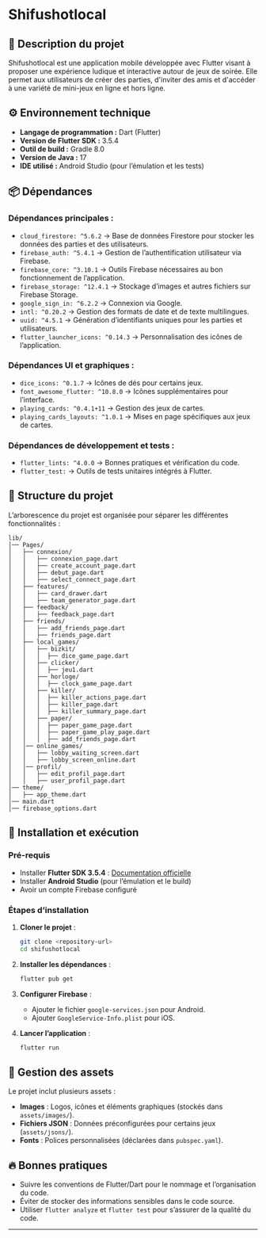 # **Shifushotlocal**

## 📌 **Description du projet**
Shifushotlocal est une application mobile développée avec Flutter visant à proposer une expérience ludique et interactive autour de jeux de soirée. Elle permet aux utilisateurs de créer des parties, d'inviter des amis et d'accéder à une variété de mini-jeux en ligne et hors ligne.

## ⚙ **Environnement technique**
- **Langage de programmation :** Dart (Flutter)
- **Version de Flutter SDK :** 3.5.4
- **Outil de build :** Gradle 8.0
- **Version de Java :** 17
- **IDE utilisé :** Android Studio (pour l’émulation et les tests)

## 📦 **Dépendances**
### **Dépendances principales :**
- `cloud_firestore: ^5.6.2` → Base de données Firestore pour stocker les données des parties et des utilisateurs.
- `firebase_auth: ^5.4.1` → Gestion de l’authentification utilisateur via Firebase.
- `firebase_core: ^3.10.1` → Outils Firebase nécessaires au bon fonctionnement de l’application.
- `firebase_storage: ^12.4.1` → Stockage d’images et autres fichiers sur Firebase Storage.
- `google_sign_in: ^6.2.2` → Connexion via Google.
- `intl: ^0.20.2` → Gestion des formats de date et de texte multilingues.
- `uuid: ^4.5.1` → Génération d’identifiants uniques pour les parties et utilisateurs.
- `flutter_launcher_icons: ^0.14.3` → Personnalisation des icônes de l’application.

### **Dépendances UI et graphiques :**
- `dice_icons: ^0.1.7` → Icônes de dés pour certains jeux.
- `font_awesome_flutter: ^10.8.0` → Icônes supplémentaires pour l’interface.
- `playing_cards: ^0.4.1+11` → Gestion des jeux de cartes.
- `playing_cards_layouts: ^1.0.1` → Mises en page spécifiques aux jeux de cartes.

### **Dépendances de développement et tests :**
- `flutter_lints: ^4.0.0` → Bonnes pratiques et vérification du code.
- `flutter_test:` → Outils de tests unitaires intégrés à Flutter.

## 📁 **Structure du projet**
L’arborescence du projet est organisée pour séparer les différentes fonctionnalités :

```
lib/
│── Pages/
│   ├── connexion/
│   │   ├── connexion_page.dart
│   │   ├── create_account_page.dart
│   │   ├── debut_page.dart
│   │   ├── select_connect_page.dart
│   ├── features/
│   │   ├── card_drawer.dart
│   │   ├── team_generator_page.dart
│   ├── feedback/
│   │   ├── feedback_page.dart
│   ├── friends/
│   │   ├── add_friends_page.dart
│   │   ├── friends_page.dart
│   ├── local_games/
│   │   ├── bizkit/
│   │   │  ├── dice_game_page.dart
│   │   ├── clicker/
│   │   │  ├── jeu1.dart
│   │   ├── horloge/
│   │   │  ├── clock_game_page.dart
│   │   ├── killer/
│   │   │  ├── killer_actions_page.dart
│   │   │  ├── killer_page.dart
│   │   │  ├── killer_summary_page.dart
│   │   ├── paper/
│   │   │  ├── paper_game_page.dart
│   │   │  ├── paper_game_play_page.dart
│   │   │  ├── add_friends_page.dart
│   │── online_games/
│   │   ├── lobby_waiting_screen.dart
│   │   ├── lobby_screen_online.dart
│   │── profil/
│   │   ├── edit_profil_page.dart
│   │   ├── user_profil_page.dart
│── theme/
│   ├── app_theme.dart
│── main.dart
│── firebase_options.dart
```

## 🚀 **Installation et exécution**
### **Pré-requis**
- Installer **Flutter SDK 3.5.4** : [Documentation officielle](https://flutter.dev/docs/get-started/install)
- Installer **Android Studio** (pour l’émulation et le build)
- Avoir un compte Firebase configuré

### **Étapes d’installation**
1. **Cloner le projet** :
   ```sh
   git clone <repository-url>
   cd shifushotlocal
   ```

2. **Installer les dépendances** :
   ```sh
   flutter pub get
   ```

3. **Configurer Firebase** :
   - Ajouter le fichier `google-services.json` pour Android.
   - Ajouter `GoogleService-Info.plist` pour iOS.

4. **Lancer l’application** :
   ```sh
   flutter run
   ```

## 📜 **Gestion des assets**
Le projet inclut plusieurs assets :
- **Images** : Logos, icônes et éléments graphiques (stockés dans `assets/images/`).
- **Fichiers JSON** : Données préconfigurées pour certains jeux (`assets/jsons/`).
- **Fonts** : Polices personnalisées (déclarées dans `pubspec.yaml`).

## 🔥 **Bonnes pratiques**
- Suivre les conventions de Flutter/Dart pour le nommage et l’organisation du code.
- Éviter de stocker des informations sensibles dans le code source.
- Utiliser `flutter analyze` et `flutter test` pour s’assurer de la qualité du code.

---


